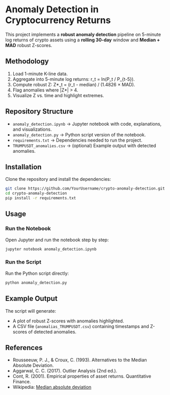 # Anomaly Detection in Cryptocurrency Returns

This project implements a **robust anomaly detection** pipeline on 5-minute log returns of crypto assets using a **rolling 30-day** window and **Median + MAD** robust Z-scores.

## Methodology
1. Load 1-minute K-line data.
2. Aggregate into 5-minute log returns: r_t = ln(P_t / P_{t-5}).
3. Compute robust Z: Z*_t = (r_t - median) / (1.4826 × MAD).
4. Flag anomalies where |Z*| > 4.
5. Visualize Z vs. time and highlight extremes.

## Repository Structure
- `anomaly_detection.ipynb` → Jupyter notebook with code, explanations, and visualizations.
- `anomaly_detection.py` → Python script version of the notebook.
- `requirements.txt` → Dependencies needed to run the project.
- `TRUMPUSDT_anomalies.csv` → (optional) Example output with detected anomalies.

## Installation
Clone the repository and install the dependencies:

```bash
git clone https://github.com/YourUsername/crypto-anomaly-detection.git
cd crypto-anomaly-detection
pip install -r requirements.txt
```

## Usage

### Run the Notebook
Open Jupyter and run the notebook step by step:

```bash
jupyter notebook anomaly_detection.ipynb
```

### Run the Script
Run the Python script directly:

```bash
python anomaly_detection.py
```

## Example Output
The script will generate:
- A plot of robust Z-scores with anomalies highlighted.
- A CSV file (`anomalias_TRUMPUSDT.csv`) containing timestamps and Z-scores of detected anomalies.

## References
- Rousseeuw, P. J., & Croux, C. (1993). Alternatives to the Median Absolute Deviation.
- Aggarwal, C. C. (2017). Outlier Analysis (2nd ed.).
- Cont, R. (2001). Empirical properties of asset returns. Quantitative Finance.
- Wikipedia: [Median absolute deviation](https://en.wikipedia.org/wiki/Median_absolute_deviation)
